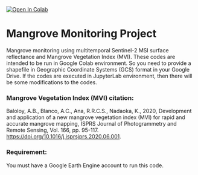 <a target="_blank" href="https://colab.research.google.com/github/syamaniulm/mvi/blob/main/Mangrove_Monitoring_Project.ipynb">
  <img src="https://colab.research.google.com/assets/colab-badge.svg" alt="Open In Colab"/>
</a>

# Mangrove Monitoring Project
Mangrove monitoring using multitemporal Sentinel-2 MSI surface reflectance and Mangrove Vegetation Index (MVI). These codes are intended to be run in Google Colab environment. So you need to provide a shapefile in Geographic Coordinate Systems (GCS) format in your Google Drive. If the codes are executed in JupyterLab environment, then there will be some modifications to the codes.

### Mangrove Vegetation Index (MVI) citation:

Baloloy, A.B., Blanco, A.C., Ana, R.R.C.S., Nadaoka, K., 2020, Development and application of a new mangrove vegetation index (MVI) for rapid and accurate mangrove mapping, ISPRS Journal of Photogrammetry and Remote Sensing, Vol. 166, pp. 95-117. https://doi.org/10.1016/j.isprsjprs.2020.06.001.

### Requirement:

You must have a Google Earth Engine account to run this code.
